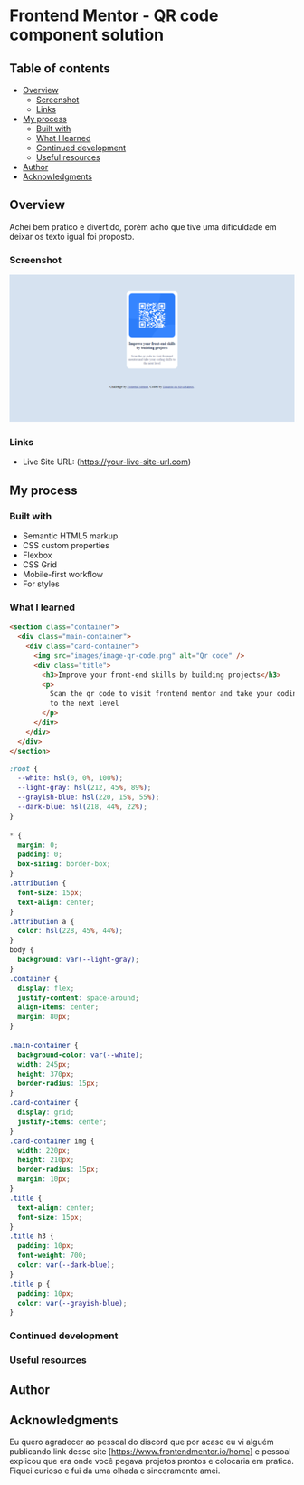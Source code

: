 # Frontend Mentor - QR code component solution

## Table of contents

- [Overview](#overview)
  - [Screenshot](#screenshot)
  - [Links](#links)
- [My process](#my-process)
  - [Built with](#built-with)
  - [What I learned](#what-i-learned)
  - [Continued development](#continued-development)
  - [Useful resources](#useful-resources)
- [Author](#author)
- [Acknowledgments](#acknowledgments)

## Overview

Achei bem pratico e divertido, porém acho que tive uma dificuldade em deixar os texto igual foi proposto.

### Screenshot

![](./images/qrcode.png)

### Links

- Live Site URL: (https://your-live-site-url.com)

## My process

### Built with

- Semantic HTML5 markup
- CSS custom properties
- Flexbox
- CSS Grid
- Mobile-first workflow
- For styles

### What I learned

```html
<section class="container">
  <div class="main-container">
    <div class="card-container">
      <img src="images/image-qr-code.png" alt="Qr code" />
      <div class="title">
        <h3>Improve your front-end skills by building projects</h3>
        <p>
          Scan the qr code to visit frontend mentor and take your coding skills
          to the next level
        </p>
      </div>
    </div>
  </div>
</section>
```

```css
:root {
  --white: hsl(0, 0%, 100%);
  --light-gray: hsl(212, 45%, 89%);
  --grayish-blue: hsl(220, 15%, 55%);
  --dark-blue: hsl(218, 44%, 22%);
}

* {
  margin: 0;
  padding: 0;
  box-sizing: border-box;
}
.attribution {
  font-size: 15px;
  text-align: center;
}
.attribution a {
  color: hsl(228, 45%, 44%);
}
body {
  background: var(--light-gray);
}
.container {
  display: flex;
  justify-content: space-around;
  align-items: center;
  margin: 80px;
}

.main-container {
  background-color: var(--white);
  width: 245px;
  height: 370px;
  border-radius: 15px;
}
.card-container {
  display: grid;
  justify-items: center;
}
.card-container img {
  width: 220px;
  height: 210px;
  border-radius: 15px;
  margin: 10px;
}
.title {
  text-align: center;
  font-size: 15px;
}
.title h3 {
  padding: 10px;
  font-weight: 700;
  color: var(--dark-blue);
}
.title p {
  padding: 10px;
  color: var(--grayish-blue);
}
```

### Continued development

### Useful resources

## Author

## Acknowledgments

Eu quero agradecer ao pessoal do discord que por acaso eu vi alguém publicando link desse site [https://www.frontendmentor.io/home] e pessoal explicou que era onde você pegava projetos prontos e colocaria em pratica. Fiquei curioso e fui da uma olhada e sinceramente amei.
